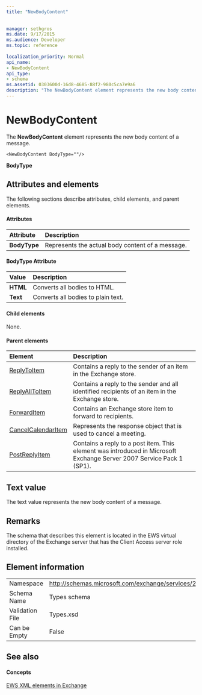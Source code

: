 ```yaml
---
title: "NewBodyContent"
 
 
manager: sethgros
ms.date: 9/17/2015
ms.audience: Developer
ms.topic: reference
 
localization_priority: Normal
api_name:
- NewBodyContent
api_type:
- schema
ms.assetid: 0303600d-16d8-4685-88f2-980c5ca7e9a6
description: "The NewBodyContent element represents the new body content of a message."
---
```


# NewBodyContent

The **NewBodyContent** element represents the new body content of a message. 
  
```
<NewBodyContent BodyType=""/>
```

 **BodyType**
## Attributes and elements

The following sections describe attributes, child elements, and parent elements.
  
#### Attributes

|**Attribute**|**Description**|
|:-----|:-----|
|**BodyType** <br/> |Represents the actual body content of a message.  <br/> |
   
#### BodyType Attribute

|**Value**|**Description**|
|:-----|:-----|
|**HTML** <br/> |Converts all bodies to HTML.  <br/> |
|**Text** <br/> |Converts all bodies to plain text.  <br/> |
   
#### Child elements

None.
  
#### Parent elements

|**Element**|**Description**|
|:-----|:-----|
|[ReplyToItem](replytoitem.md) <br/> |Contains a reply to the sender of an item in the Exchange store.  <br/> |
|[ReplyAllToItem](replyalltoitem.md) <br/> |Contains a reply to the sender and all identified recipients of an item in the Exchange store.  <br/> |
|[ForwardItem](forwarditem.md) <br/> |Contains an Exchange store item to forward to recipients.  <br/> |
|[CancelCalendarItem](cancelcalendaritem.md) <br/> |Represents the response object that is used to cancel a meeting.  <br/> |
|[PostReplyItem](postreplyitem.md) <br/> |Contains a reply to a post item. This element was introduced in Microsoft Exchange Server 2007 Service Pack 1 (SP1).  <br/> |
   
## Text value

The text value represents the new body content of a message.
  
## Remarks

The schema that describes this element is located in the EWS virtual directory of the Exchange server that has the Client Access server role installed.
  
## Element information

|||
|:-----|:-----|
|Namespace  <br/> |http://schemas.microsoft.com/exchange/services/2006/types  <br/> |
|Schema Name  <br/> |Types schema  <br/> |
|Validation File  <br/> |Types.xsd  <br/> |
|Can be Empty  <br/> |False  <br/> |
   
## See also

#### Concepts

[EWS XML elements in Exchange](ews-xml-elements-in-exchange.md)

